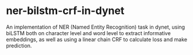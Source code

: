 # ner-bilstm-crf-in-dynet
An implementation of NER (Named Entity Recognition) task in dynet, using biLSTM both on character level and word level to extract informative embeddings, as well as using a linear chain CRF to calculate loss and make prediction.
